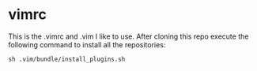 # vimrc
This is the .vimrc and .vim I like to use.
After cloning this repo execute the following command to install all the
repositories:

    sh .vim/bundle/install_plugins.sh

